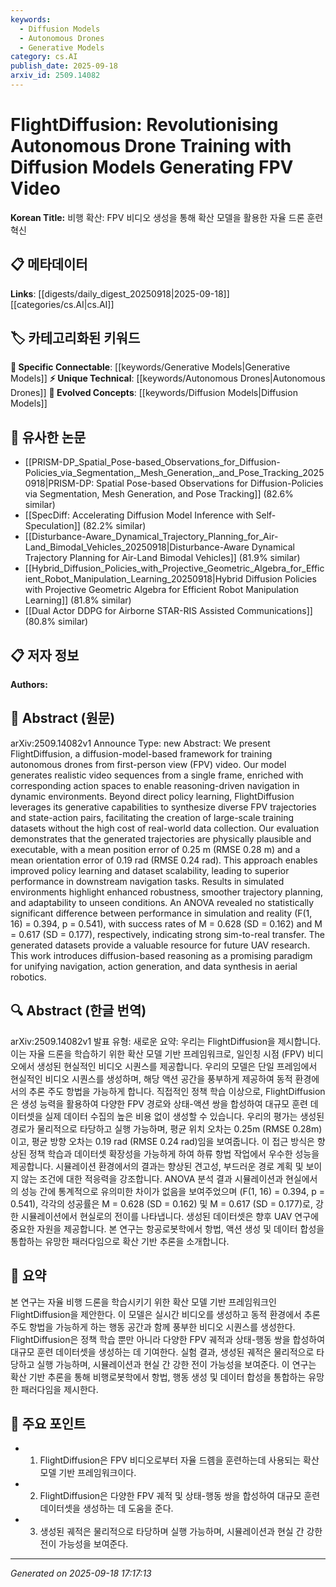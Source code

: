 ```yaml
---
keywords:
  - Diffusion Models
  - Autonomous Drones
  - Generative Models
category: cs.AI
publish_date: 2025-09-18
arxiv_id: 2509.14082
---
```


<!-- KEYWORD_LINKING_METADATA:
{
  "processed_timestamp": "2025-09-22 22:28:19.585956",
  "vocabulary_version": "1.0",
  "selected_keywords": [
    "Diffusion Models",
    "Autonomous Drones",
    "Generative Models"
  ],
  "rejected_keywords": [
    "First-Person View Video"
  ],
  "similarity_scores": {
    "Diffusion Models": 0.9,
    "Autonomous Drones": 0.8,
    "Generative Models": 0.78
  },
  "extraction_method": "AI_prompt_based",
  "budget_applied": true
}
-->


# FlightDiffusion: Revolutionising Autonomous Drone Training with Diffusion Models Generating FPV Video

**Korean Title:** 비행 확산: FPV 비디오 생성을 통해 확산 모델을 활용한 자율 드론 훈련 혁신

## 📋 메타데이터

**Links**: [[digests/daily_digest_20250918|2025-09-18]]   [[categories/cs.AI|cs.AI]]

## 🏷️ 카테고리화된 키워드
**🔗 Specific Connectable**: [[keywords/Generative Models|Generative Models]]
**⚡ Unique Technical**: [[keywords/Autonomous Drones|Autonomous Drones]]
**🚀 Evolved Concepts**: [[keywords/Diffusion Models|Diffusion Models]]

## 🔗 유사한 논문
- [[PRISM-DP_Spatial_Pose-based_Observations_for_Diffusion-Policies_via_Segmentation,_Mesh_Generation,_and_Pose_Tracking_20250918|PRISM-DP: Spatial Pose-based Observations for Diffusion-Policies via Segmentation, Mesh Generation, and Pose Tracking]] (82.6% similar)
- [[SpecDiff: Accelerating Diffusion Model Inference with Self-Speculation]] (82.2% similar)
- [[Disturbance-Aware_Dynamical_Trajectory_Planning_for_Air-Land_Bimodal_Vehicles_20250918|Disturbance-Aware Dynamical Trajectory Planning for Air-Land Bimodal Vehicles]] (81.9% similar)
- [[Hybrid_Diffusion_Policies_with_Projective_Geometric_Algebra_for_Efficient_Robot_Manipulation_Learning_20250918|Hybrid Diffusion Policies with Projective Geometric Algebra for Efficient Robot Manipulation Learning]] (81.8% similar)
- [[Dual Actor DDPG for Airborne STAR-RIS Assisted Communications]] (80.8% similar)

## 📋 저자 정보

**Authors:** 

## 📄 Abstract (원문)

arXiv:2509.14082v1 Announce Type: new 
Abstract: We present FlightDiffusion, a diffusion-model-based framework for training autonomous drones from first-person view (FPV) video. Our model generates realistic video sequences from a single frame, enriched with corresponding action spaces to enable reasoning-driven navigation in dynamic environments. Beyond direct policy learning, FlightDiffusion leverages its generative capabilities to synthesize diverse FPV trajectories and state-action pairs, facilitating the creation of large-scale training datasets without the high cost of real-world data collection. Our evaluation demonstrates that the generated trajectories are physically plausible and executable, with a mean position error of 0.25 m (RMSE 0.28 m) and a mean orientation error of 0.19 rad (RMSE 0.24 rad). This approach enables improved policy learning and dataset scalability, leading to superior performance in downstream navigation tasks. Results in simulated environments highlight enhanced robustness, smoother trajectory planning, and adaptability to unseen conditions. An ANOVA revealed no statistically significant difference between performance in simulation and reality (F(1, 16) = 0.394, p = 0.541), with success rates of M = 0.628 (SD = 0.162) and M = 0.617 (SD = 0.177), respectively, indicating strong sim-to-real transfer. The generated datasets provide a valuable resource for future UAV research. This work introduces diffusion-based reasoning as a promising paradigm for unifying navigation, action generation, and data synthesis in aerial robotics.

## 🔍 Abstract (한글 번역)

arXiv:2509.14082v1 발표 유형: 새로운
요약: 우리는 FlightDiffusion을 제시합니다. 이는 자율 드론을 학습하기 위한 확산 모델 기반 프레임워크로, 일인칭 시점 (FPV) 비디오에서 생성된 현실적인 비디오 시퀀스를 제공합니다. 우리의 모델은 단일 프레임에서 현실적인 비디오 시퀀스를 생성하며, 해당 액션 공간을 풍부하게 제공하여 동적 환경에서의 추론 주도 항법을 가능하게 합니다. 직접적인 정책 학습 이상으로, FlightDiffusion은 생성 능력을 활용하여 다양한 FPV 경로와 상태-액션 쌍을 합성하여 대규모 훈련 데이터셋을 실제 데이터 수집의 높은 비용 없이 생성할 수 있습니다. 우리의 평가는 생성된 경로가 물리적으로 타당하고 실행 가능하며, 평균 위치 오차는 0.25m (RMSE 0.28m)이고, 평균 방향 오차는 0.19 rad (RMSE 0.24 rad)임을 보여줍니다. 이 접근 방식은 향상된 정책 학습과 데이터셋 확장성을 가능하게 하여 하류 항법 작업에서 우수한 성능을 제공합니다. 시뮬레이션 환경에서의 결과는 향상된 견고성, 부드러운 경로 계획 및 보이지 않는 조건에 대한 적응력을 강조합니다. ANOVA 분석 결과 시뮬레이션과 현실에서의 성능 간에 통계적으로 유의미한 차이가 없음을 보여주었으며 (F(1, 16) = 0.394, p = 0.541), 각각의 성공률은 M = 0.628 (SD = 0.162) 및 M = 0.617 (SD = 0.177)로, 강한 시뮬레이션에서 현실로의 전이를 나타냅니다. 생성된 데이터셋은 향후 UAV 연구에 중요한 자원을 제공합니다. 본 연구는 항공로봇학에서 항법, 액션 생성 및 데이터 합성을 통합하는 유망한 패러다임으로 확산 기반 추론을 소개합니다.

## 📝 요약

본 연구는 자율 비행 드론을 학습시키기 위한 확산 모델 기반 프레임워크인 FlightDiffusion을 제안한다. 이 모델은 실시간 비디오를 생성하고 동적 환경에서 추론 주도 항법을 가능하게 하는 행동 공간과 함께 풍부한 비디오 시퀀스를 생성한다. FlightDiffusion은 정책 학습 뿐만 아니라 다양한 FPV 궤적과 상태-행동 쌍을 합성하여 대규모 훈련 데이터셋을 생성하는 데 기여한다. 실험 결과, 생성된 궤적은 물리적으로 타당하고 실행 가능하며, 시뮬레이션과 현실 간 강한 전이 가능성을 보여준다. 이 연구는 확산 기반 추론을 통해 비행로봇학에서 항법, 행동 생성 및 데이터 합성을 통합하는 유망한 패러다임을 제시한다.

## 🎯 주요 포인트

- 1. FlightDiffusion은 FPV 비디오로부터 자율 드롐을 훈련하는데 사용되는 확산 모델 기반 프레임워크이다.

- 2. FlightDiffusion은 다양한 FPV 궤적 및 상태-행동 쌍을 합성하여 대규모 훈련 데이터셋을 생성하는 데 도움을 준다.

- 3. 생성된 궤적은 물리적으로 타당하며 실행 가능하며, 시뮬레이션과 현실 간 강한 전이 가능성을 보여준다.

---

*Generated on 2025-09-18 17:17:13*